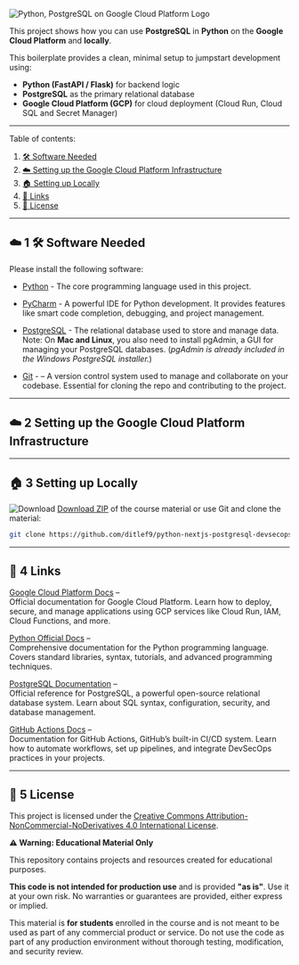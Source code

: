 ![Python, PostgreSQL on Google Cloud Platform Logo](_docs/python-postgresql-google-cloud-platform-logo.png) 

This project shows how you can use **PostgreSQL** in
**Python** on the **Google Cloud Platform** and **locally**.

This boilerplate provides a clean, minimal setup to jumpstart development using:

- **Python (FastAPI / Flask)** for backend logic
- **PostgreSQL** as the primary relational database
- **Google Cloud Platform (GCP)** for cloud deployment (Cloud Run, Cloud SQL and Secret Manager)

---

Table of contents:

1. [🛠 Software Needed](#%EF%B8%8F-1--software-needed)
2. [☁️ Setting up the Google Cloud Platform Infrastructure](#-1-getting-started)
3. [🏠 Setting up Locally](#-1-getting-started)
4. [🔗 Links](#-6-links)
5. [📜 License](#-7-license)

---

## ☁️ 1 🛠 Software Needed

Please install the following software:

* [Python](https://www.python.org/downloads) - The core programming language used in this project. 

* [PyCharm](https://www.jetbrains.com/pycharm/download) - A powerful IDE for Python development. 
It provides features like smart code completion, debugging, and project management.


* [PostgreSQL](https://www.postgresql.org/download) - The relational database used to store and manage data.
Note: On **Mac and Linux**, you also need to install pgAdmin, a GUI for managing your PostgreSQL databases.
(*pgAdmin is already included in the Windows PostgreSQL installer.*)

* [Git](https://git-scm.com/downloads) - – A version control system used to manage and collaborate on your codebase. 
Essential for cloning the repo and contributing to the project.

---

## ☁️ 2 Setting up the Google Cloud Platform Infrastructure


---

## 🏠 3 Setting up Locally



![Download](_docs/download_24dp_2854C5_FILL0_wght400_GRAD0_opsz24.png) [Download ZIP](https://github.com/ditlef9/python-nextjs-postgresql-devsecops-gcp/archive/refs/heads/main.zip) of the course material
or use Git and clone the material:
```bash
git clone https://github.com/ditlef9/python-nextjs-postgresql-devsecops-gcp.git
```


---

## 🔗 4 Links

[Google Cloud Platform Docs](https://cloud.google.com/docs) –  
Official documentation for Google Cloud Platform. Learn how to deploy, secure, and manage applications using GCP services like Cloud Run, IAM, Cloud Functions, and more.

[Python Official Docs](https://docs.python.org/3/) –  
Comprehensive documentation for the Python programming language. Covers standard libraries, syntax, tutorials, and advanced programming techniques.

[PostgreSQL Documentation](https://www.postgresql.org/docs/) –  
Official reference for PostgreSQL, a powerful open-source relational database system. Learn about SQL syntax, configuration, security, and database management.

[GitHub Actions Docs](https://docs.github.com/en/actions) –  
Documentation for GitHub Actions, GitHub’s built-in CI/CD system. Learn how to automate workflows, set up pipelines, and integrate DevSecOps practices in your projects.


---

## 📜 5 License


This project is licensed under the
[Creative Commons Attribution-NonCommercial-NoDerivatives 4.0 International License](https://creativecommons.org/licenses/by-nc-nd/4.0/).

**⚠️ Warning: Educational Material Only**

This repository contains projects and resources created for educational purposes.

**This code is not intended for production use** and is provided **"as is"**. 
Use it at your own risk. No warranties or guarantees are provided, either express or implied. 

This material is **for students** enrolled in the course and is not meant to be used as part of any commercial product or service. 
Do not use the code as part of any production environment without thorough testing, modification, and security review.

